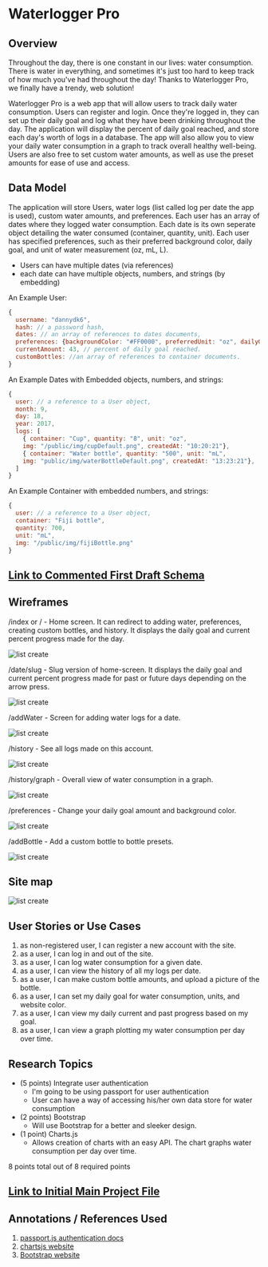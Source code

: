 # Waterlogger Pro

## Overview

Throughout the day, there is one constant in our lives: water consumption. There is water in everything, and sometimes it's just too hard to keep track of how much you've had throughout the day! Thanks to Waterlogger Pro, we finally have a trendy, web solution!

Waterlogger Pro is a web app that will allow users to track daily water consumption. Users can register and login. Once they're logged in, they can set up their daily goal and log what they have been drinking throughout the day. The application will display the percent of daily goal reached, and store each day's worth of logs in a database. The app will also allow you to view your daily water consumption in a graph to track overall healthy well-being. Users are also free to set custom water amounts, as well as use the preset amounts for ease of use and access.

## Data Model

The application will store Users, water logs (list called log per date the app is used), custom water amounts, and preferences. Each user has an array of dates where they logged water consumption. Each date is its own seperate object detailing the water consumed (container, quantity, unit). Each user has specified preferences, such as their preferred background color, daily goal, and unit of water measurement (oz, mL, L). 

* Users can have multiple dates (via references)
* each date can have multiple objects, numbers, and strings (by embedding)

An Example User:

```javascript
{
  username: "dannydk6",
  hash: // a password hash,
  dates: // an array of references to dates documents,
  preferences: {backgroundColor: "#FF0000", preferredUnit: "oz", dailyGoal: 60}
  currentAmount: 43, // percent of daily goal reached.
  customBottles: //an array of references to container documents.
}
```

An Example Dates with Embedded objects, numbers, and strings:

```javascript
{
  user: // a reference to a User object,
  month: 9,
  day: 18,
  year: 2017,
  logs: [
    { container: "Cup", quantity: "8", unit: "oz", 
    img: "/public/img/cupDefault.png", createdAt: "10:20:21"},
    { container: "Water bottle", quantity: "500", unit: "mL", 
    img: "public/img/waterBottleDefault.png", createdAt: "13:23:21"},
  ]
}
```
An Example Container with embedded numbers, and strings:

```javascript
{
  user: // a reference to a User object,
  container: "Fiji bottle",
  quantity: 700,
  unit: "mL",
  img: "/public/img/fijiBottle.png"
}
```

## [Link to Commented First Draft Schema](db.js) 

## Wireframes

/index or / - Home screen. It can redirect to adding water, preferences, creating custom bottles, and history.
It displays the daily goal and current percent progress made for the day. 

![list create](documentation/index.png)

/date/slug - Slug version of home-screen. It displays the daily goal and current percent progress made for past or future days depending on the arrow press.

![list create](documentation/slug.png)

/addWater - Screen for adding water logs for a date.

![list create](documentation/addWater.png)

/history - See all logs made on this account.

![list create](documentation/history.png)

/history/graph - Overall view of water consumption in a graph.

![list create](documentation/graph.png)

/preferences - Change your daily goal amount and background color.

![list create](documentation/preferences.png)

/addBottle - Add a custom bottle to bottle presets.

![list create](documentation/addBottle.png)

## Site map

![list create](documentation/siteMap.png)

## User Stories or Use Cases

1. as non-registered user, I can register a new account with the site.
2. as a user, I can log in and out of the site.
3. as a user, I can log water consumption for a given date.
4. as a user, I can view the history of all my logs per date.
5. as a user, I can make custom bottle amounts, and upload a picture of the bottle.
6. as a user, I can set my daily goal for water consumption, units, and website color.
7. as a user, I can view my daily current and past progress based on my goal.
8. as a user, I can view a graph plotting my water consumption per day over time. 

## Research Topics

* (5 points) Integrate user authentication
    * I'm going to be using passport for user authentication
    * User can have a way of accessing his/her own data store for water consumption
* (2 points) Bootstrap
    * Will use Bootstrap for a better and sleeker design. 
* (1 point) Charts.js
    * Allows creation of charts with an easy API. The chart graphs water consumption per day over time.

8 points total out of 8 required points

## [Link to Initial Main Project File](app.js) 

## Annotations / References Used

1. [passport.js authentication docs](http://passportjs.org/docs) 
3. [chartsjs website](http://www.chartjs.org/)
4. [Bootstrap website](https://getbootstrap.com/)
